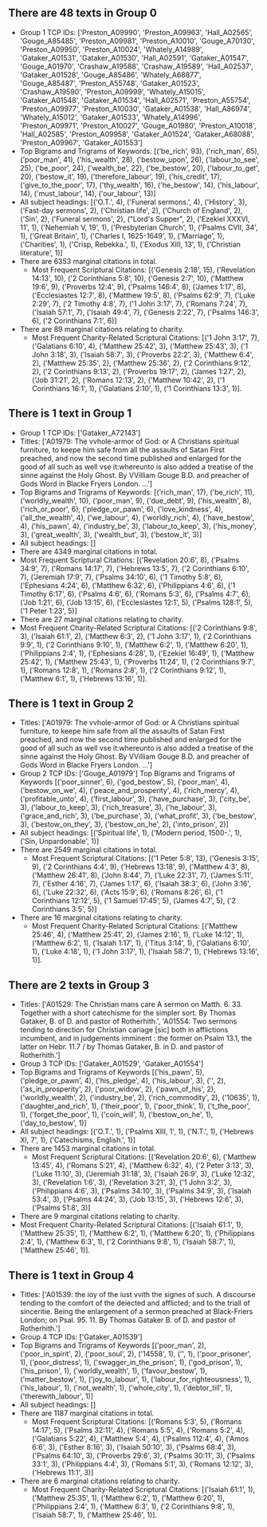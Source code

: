 ## There are 48 texts in Group 0
- Group 1 TCP IDs: ['Preston_A09990', 'Preston_A09963', 'Hall_A02565', 'Gouge_A85485', 'Preston_A09981', 'Preston_A10010', 'Gouge_A70130', 'Preston_A09950', 'Preston_A10024', 'Whately_A14989', 'Gataker_A01531', 'Gataker_A01530', 'Hall_A02591', 'Gataker_A01547', 'Gouge_A01970', 'Crashaw_A19588', 'Crashaw_A19589', 'Hall_A02537', 'Gataker_A01528', 'Gouge_A85486', 'Whately_A68877', 'Gouge_A85487', 'Preston_A55748', 'Gataker_A01523', 'Crashaw_A19590', 'Preston_A09999', 'Whately_A15015', 'Gataker_A01548', 'Gataker_A01534', 'Hall_A02571', 'Preston_A55754', 'Preston_A09977', 'Preston_A10030', 'Gataker_A01538', 'Hall_A86974', 'Whately_A15012', 'Gataker_A01533', 'Whately_A14996', 'Preston_A09971', 'Preston_A10027', 'Gouge_A01980', 'Preston_A10018', 'Hall_A02585', 'Preston_A09958', 'Gataker_A01524', 'Gataker_A68088', 'Preston_A09967', 'Gataker_A01553']
- Top Bigrams and Trigrams of Keywords: [('be_rich', 93), ('rich_man', 65), ('poor_man', 41), ('his_wealth', 28), ('bestow_upon', 26), ('labour_to_see', 25), ('be_poor', 24), ('wealth_be', 22), ('be_bestow', 20), ('labour_to_get', 20), ('bestow_it', 19), ('therefore_labour', 19), ('his_credit', 17), ('give_to_the_poor', 17), ('thy_wealth', 16), ('he_bestow', 14), ('his_labour', 14), ('must_labour', 14), ('our_labour', 13)]
- All subject headings: [('O.T.', 4), ('Funeral sermons.', 4), ('History', 3), ('Fast-day sermons', 2), ('Christian life', 2), ('Church of England', 2), ('Sin', 2), ('Funeral sermons', 2), ("Lord's Supper", 2), ('Ezekiel XXXVI, 11', 1), ('Nehemiah V, 19', 1), ('Presbyterian Church', 1), ('Psalms CVII, 34', 1), ('Great Britain', 1), ('Charles I, 1625-1649', 1), ('Marriage', 1), ('Charities', 1), ('Crisp, Rebekka.', 1), ('Exodus XIII, 13', 1), ('Christian literature', 1)]
- There are 6353 marginal citations in total.
    - Most Frequent Scriptural Citations: [('Genesis 2:18', 15), ('Revelation 14:13', 10), ('2 Corinthians 5:8', 10), ('Genesis 2:7', 10), ('Matthew 19:6', 9), ('Proverbs 12:4', 9), ('Psalms 146:4', 8), ('James 1:17', 8), ('Ecclesiastes 12:7', 8), ('Matthew 19:5', 8), ('Psalms 62:9', 7), ('Luke 2:29', 7), ('2 Timothy 4:8', 7), ('1 John 3:17', 7), ('Romans 7:24', 7), ('Isaiah 57:1', 7), ('Isaiah 49:4', 7), ('Genesis 2:22', 7), ('Psalms 146:3', 6), ('2 Corinthians 7:1', 6)]
- There are 89 marginal citations relating to charity.
    - Most Frequent Charity-Related Scriptural Citations: [('1 John 3:17', 7), ('Galatians 6:10', 4), ('Matthew 25:42', 3), ('Matthew 25:43', 3), ('1 John 3:18', 3), ('Isaiah 58:7', 3), ('Proverbs 22:2', 3), ('Matthew 6:4', 2), ('Matthew 25:35', 2), ('Matthew 25:36', 2), ('2 Corinthians 9:12', 2), ('2 Corinthians 9:13', 2), ('Proverbs 19:17', 2), ('James 1:27', 2), ('Job 31:21', 2), ('Romans 12:13', 2), ('Matthew 10:42', 2), ('1 Corinthians 16:1', 1), ('Galatians 2:10', 1), ('1 Corinthians 13:3', 1)].

## There is 1 text in Group 1
- Group 1 TCP IDs: ['Gataker_A72143']
- Titles: ['A01979: The vvhole-armor of God: or A Christians spiritual furniture, to keepe him safe from all the assaults of Satan First preached, and now the second time published and enlarged for the good of all such as well vse it:whereunto is also added a treatise of the sinne against the Holy Ghost. By VVilliam Gouge B.D. and preacher of Gods Word in Blacke Fryers London. ...']
- Top Bigrams and Trigrams of Keywords: [('rich_man', 17), ('be_rich', 11), ('worldly_wealth', 10), ('poor_man', 9), ('due_debt', 9), ('his_wealth', 8), ('rich_or_poor', 6), ('pledge_or_pawn', 6), ('love_kindness', 4), ('all_the_wealth', 4), ('we_labour', 4), ('worldly_rich', 4), ('have_bestow', 4), ('his_pawn', 4), ('industry_be', 3), ('labour_to_keep', 3), ('his_money', 3), ('great_wealth', 3), ('wealth_but', 3), ('bestow_it', 3)]
- All subject headings: []
- There are 4349 marginal citations in total.
- Most Frequent Scriptural Citations: [('Revelation 20:6', 8), ('Psalms 34:9', 7), ('Romans 14:17', 7), ('Hebrews 13:5', 7), ('2 Corinthians 6:10', 7), ('Jeremiah 17:9', 7), ('Psalms 34:10', 6), ('1 Timothy 5:8', 6), ('Ephesians 4:24', 6), ('Matthew 6:32', 6), ('Philippians 4:6', 6), ('1 Timothy 6:17', 6), ('Psalms 4:6', 6), ('Romans 5:3', 6), ('Psalms 4:7', 6), ('Job 1:21', 6), ('Job 13:15', 6), ('Ecclesiastes 12:1', 5), ('Psalms 128:1', 5), ('1 Peter 1:23', 5)]
- There are 27 marginal citations relating to charity.
- Most Frequent Charity-Related Scriptural Citations: [('2 Corinthians 9:8', 3), ('Isaiah 61:1', 2), ('Matthew 6:3', 2), ('1 John 3:17', 1), ('2 Corinthians 9:9', 1), ('2 Corinthians 9:10', 1), ('Matthew 6:2', 1), ('Matthew 6:20', 1), ('Philippians 2:4', 1), ('Ephesians 4:28', 1), ('Ezekiel 16:49', 1), ('Matthew 25:42', 1), ('Matthew 25:43', 1), ('Proverbs 11:24', 1), ('2 Corinthians 9:7', 1), ('Romans 12:8', 1), ('Romans 2:8', 1), ('2 Corinthians 9:12', 1), ('Matthew 6:1', 1), ('Hebrews 13:16', 1)].


## There is 1 text in Group 2
- Titles: ['A01979: The vvhole-armor of God: or A Christians spiritual furniture, to keepe him safe from all the assaults of Satan First preached, and now the second time published and enlarged for the good of all such as well vse it:whereunto is also added a treatise of the sinne against the Holy Ghost. By VVilliam Gouge B.D. and preacher of Gods Word in Blacke Fryers London. ...']
- Group 2 TCP IDs: ['Gouge_A01979']
Top Bigrams and Trigrams of Keywords [('poor_sinner', 6), ('god_bestow', 5), ('poor_man', 4), ('bestow_on_we', 4), ('peace_and_prosperity', 4), ('rich_mercy', 4), ('profitable_unto', 4), ('first_labour', 3), ('have_purchase', 3), ('city_be', 3), ('labour_to_keep', 3), ('rich_treasure', 3), ('he_labour', 3), ('grace_and_rich', 3), ('be_purchase', 3), ('what_profit', 3), ('be_bestow', 3), ('bestow_on_they', 3), ('bestow_on_he', 2), ('into_prison', 2)]
- All subject headings: [('Spiritual life', 1), ('Modern period, 1500-.', 1), ('Sin, Unpardonable', 1)]
- There are 2549 marginal citations in total.
    - Most Frequent Scriptural Citations: [('1 Peter 5:8', 13), ('Genesis 3:15', 9), ('2 Corinthians 4:4', 9), ('Hebrews 13:18', 9), ('Matthew 4:3', 8), ('Matthew 26:41', 8), ('John 8:44', 7), ('Luke 22:31', 7), ('James 5:11', 7), ('Esther 4:16', 7), ('James 1:17', 6), ('Isaiah 38:3', 6), ('John 3:16', 6), ('Luke 22:32', 6), ('Acts 15:9', 6), ('Romans 8:26', 6), ('1 Corinthians 12:12', 5), ('1 Samuel 17:45', 5), ('James 4:7', 5), ('2 Corinthians 3:5', 5)]
- There are 16 marginal citations relating to charity.
    - Most Frequent Charity-Related Scriptural Citations: [('Matthew 25:46', 4), ('Matthew 25:41', 2), ('James 2:16', 1), ('Luke 14:12', 1), ('Matthew 6:2', 1), ('Isaiah 1:17', 1), ('Titus 3:14', 1), ('Galatians 6:10', 1), ('Luke 4:18', 1), ('1 John 3:17', 1), ('Isaiah 58:7', 1), ('Hebrews 13:16', 1)].

## There are 2 texts in Group 3
- Titles: ['A01529: The Christian mans care A sermon on Matth. 6. 33. Together with a short catechisme for the simpler sort. By Thomas Gataker, B. of D. and pastor of Rotherhith.', 'A01554: Two sermons tending to direction for Christian cariage [sic] both in afflictions incumbent, and in judgements imminent : the former on Psalm 13.1, the latter on Hebr. 11.7 / by Thomas Gataker, B. in D. and pastor of Rotherhith.']
- Group 3 TCP IDs: ['Gataker_A01529', 'Gataker_A01554']
- Top Bigrams and Trigrams of Keywords [('his_pawn', 5), ('pledge_or_pawn', 4), ('his_pledge', 4), ('his_labour', 3), ('', 2), ('as_in_prosperity', 2), ('poor_widow', 2), ('pawn_of_his', 2), ('worldly_wealth', 2), ('industry_be', 2), ('rich_commodity', 2), ('10635', 1), ('daughter_and_rich', 1), ('their_poor', 1), ('poor_think', 1), ('t_the_poor', 1), ('forget_the_poor', 1), ('coin_will', 1), ('bestow_on_he', 1), ('day_to_bestow', 1)]
- All subject headings: [('O.T.', 1), ('Psalms XIII, 1', 1), ('N.T.', 1), ('Hebrews XI, 7', 1), ('Catechisms, English.', 1)]
- There are 1453 marginal citations in total.
    - Most Frequent Scriptural Citations: [('Revelation 20:6', 6), ('Matthew 13:45', 4), ('Romans 5:21', 4), ('Matthew 6:32', 4), ('2 Peter 3:13', 3), ('Luke 11:10', 3), ('Jeremiah 31:18', 3), ('Isaiah 26:9', 3), ('Luke 12:32', 3), ('Revelation 1:6', 3), ('Revelation 3:21', 3), ('1 John 3:2', 3), ('Philippians 4:6', 3), ('Psalms 34:10', 3), ('Psalms 34:9', 3), ('Isaiah 53:4', 3), ('Psalms 44:24', 3), ('Job 13:15', 3), ('Hebrews 12:6', 3), ('Psalms 51:8', 3)]
- There are 9 marginal citations relating to charity.
- Most Frequent Charity-Related Scriptural Citations: [('Isaiah 61:1', 1), ('Matthew 25:35', 1), ('Matthew 6:2', 1), ('Matthew 6:20', 1), ('Philippians 2:4', 1), ('Matthew 6:3', 1), ('2 Corinthians 9:8', 1), ('Isaiah 58:7', 1), ('Matthew 25:46', 1)].

## There is 1 text in Group 4
- Titles: ['A01539: the ioy of the iust vvith the signes of such. A discourse tending to the comfort of the deiected and afflicted; and to the triall of sinceritie. Being the enlargement of a sermon preached at Black-Friers London; on Psal. 95. 11. By Thomas Gataker B. of D. and pastor of Rotherhith.']
- Group 4 TCP IDs: ['Gataker_A01539']
- Top Bigrams and Trigrams of Keywords [('poor_man', 2), ('poor_in_spirit', 2), ('poor_soul', 2), ('14558', 1), ('', 1), ('poor_prisoner', 1), ('poor_distress', 1), ('swagger_in_the_prison', 1), ('god_prison', 1), ('his_prison', 1), ('worldly_wealth', 1), ('favour_bestow', 1), ('matter_bestow', 1), ('joy_to_labour', 1), ('labour_for_righteousness', 1), ('his_labour', 1), ('not_wealth', 1), ('whole_city', 1), ('debtor_till', 1), ('therewith_labour', 1)]
- All subject headings: []
- There are 1187 marginal citations in total.
    - Most Frequent Scriptural Citations: [('Romans 5:3', 5), ('Romans 14:17', 5), ('Psalms 32:11', 4), ('Romans 5:5', 4), ('Romans 5:2', 4), ('Galatians 5:22', 4), ('Matthew 5:4', 4), ('Psalms 112:4', 4), ('Amos 6:6', 3), ('Esther 8:16', 3), ('Isaiah 50:10', 3), ('Psalms 68:4', 3), ('Psalms 64:10', 3), ('Proverbs 29:6', 3), ('Psalms 30:11', 3), ('Psalms 33:1', 3), ('Philippians 4:4', 3), ('Romans 5:1', 3), ('Romans 12:12', 3), ('Hebrews 11:1', 3)]
- There are 6 marginal citations relating to charity.
    - Most Frequent Charity-Related Scriptural Citations: [('Isaiah 61:1', 1), ('Matthew 25:35', 1), ('Matthew 6:2', 1), ('Matthew 6:20', 1), ('Philippians 2:4', 1), ('Matthew 6:3', 1), ('2 Corinthians 9:8', 1), ('Isaiah 58:7', 1), ('Matthew 25:46', 1)].
